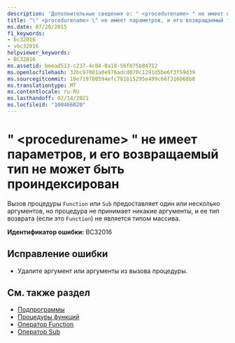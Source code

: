 ```yaml
---
description: 'Дополнительные сведения о: " <procedurename> " не имеет параметров, и его возвращаемый тип не может быть проиндексирован'
title: "\" <procedurename> \" не имеет параметров, и его возвращаемый тип не может быть проиндексирован"
ms.date: 07/20/2015
f1_keywords:
- bc32016
- vbc32016
helpviewer_keywords:
- BC32016
ms.assetid: beead513-c237-4c04-8a18-56f075b84712
ms.openlocfilehash: 32bc97001a0e976adcd070c1291d5be6f3f59d39
ms.sourcegitcommit: 10e719780594efc781b15295e499c66f316068b8
ms.translationtype: MT
ms.contentlocale: ru-RU
ms.lasthandoff: 02/14/2021
ms.locfileid: "100466020"
---
```

# <a name="procedurename-has-no-parameters-and-its-return-type-cannot-be-indexed"></a>" \<procedurename> " не имеет параметров, и его возвращаемый тип не может быть проиндексирован

Вызов процедуры `Function` или `Sub` предоставляет один или несколько аргументов, но процедура не принимает никакие аргументы, и ее тип возврата (если это `Function`) не является типом массива.  
  
 **Идентификатор ошибки:** BC32016  
  
## <a name="to-correct-this-error"></a>Исправление ошибки  
  
- Удалите аргумент или аргументы из вызова процедуры.  
  
## <a name="see-also"></a>См. также раздел

- [Подпрограммы](../programming-guide/language-features/procedures/sub-procedures.md)
- [Процедуры функций](../programming-guide/language-features/procedures/function-procedures.md)
- [Оператор Function](../language-reference/statements/function-statement.md)
- [Оператор Sub](../language-reference/statements/sub-statement.md)
